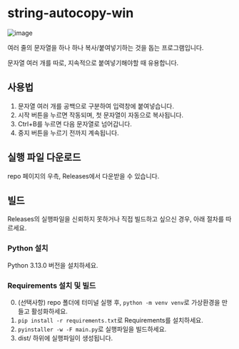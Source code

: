 # string-autocopy-win
![image](https://github.com/user-attachments/assets/c40302b6-1809-42c7-8c4c-854e4af17313)

여러 줄의 문자열을 하나 하나 복사/붙여넣기하는 것을 돕는 프로그램입니다.

문자열 여러 개를 따로, 지속적으로 붙여넣기해야할 때 유용합니다.

## 사용법
1. 문자열 여러 개를 공백으로 구분하여 입력창에 붙여넣습니다.
2. 시작 버튼을 누르면 작동되며, 첫 문자열이 자동으로 복사됩니다.
3. Ctrl+B를 누르면 다음 문자열로 넘어갑니다.
4. 중지 버튼을 누르기 전까지 계속됩니다.

## 실행 파일 다운로드
repo 페이지의 우측, Releases에서 다운받을 수 있습니다.

## 빌드
Releases의 실행파일을 신뢰하지 못하거나 직접 빌드하고 싶으신 경우, 아래 절차를 따르세요.

### Python 설치
Python 3.13.0 버전을 설치하세요.

### Requirements 설치 및 빌드
0. (선택사항) repo 폴더에 터미널 실행 후, `python -m venv venv`로 가상환경을 만들고 활성화하세요.
1. `pip install -r requirements.txt`로 Requirements를 설치하세요.
2. `pyinstaller -w -F main.py`로 실행파일을 빌드하세요.
3. dist/ 하위에 실행파일이 생성됩니다.
